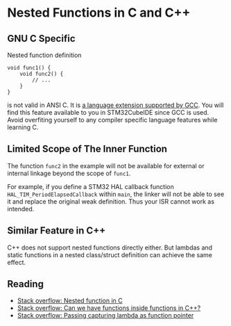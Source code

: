# Nested Functions in C and C++

## GNU C Specific
Nested function definition
```
void func1() {
    void func2() {
        // ...
    }
}
```
is not valid in ANSI C. It is [a language extension supported by GCC](https://gcc.gnu.org/onlinedocs/gcc/Nested-Functions.html). You will find this feature available to you in STM32CubeIDE since GCC is used. Avoid overfiting yourself to any compiler specific language features while learning C.

## Limited Scope of The Inner Function
The function `func2` in the example will not be available for external or internal linkage beyond the scope of `func1`.

For example, if you define a STM32 HAL callback function `HAL_TIM_PeriodElapsedCallback` within `main`, the linker will not be able to see it and replace the original weak definition. Thus your ISR cannot work as intended.

## Similar Feature in C++
C++ does not support nested functions directly either. But lambdas and static functions in a nested class/struct definition can achieve the same effect.

## Reading
- [Stack overflow: Nested function in C](https://stackoverflow.com/questions/2608158/nested-function-in-c)
- [Stack overflow: Can we have functions inside functions in C++?](https://stackoverflow.com/questions/4324763/can-we-have-functions-inside-functions-in-c)
- [Stack overflow: Passing capturing lambda as function pointer](https://stackoverflow.com/questions/28746744/passing-capturing-lambda-as-function-pointer)
